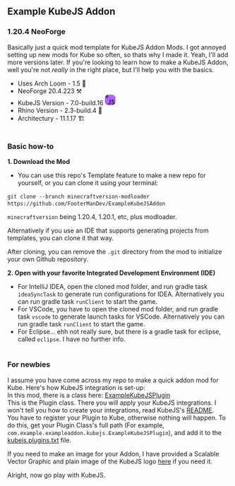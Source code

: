 ## Example KubeJS Addon
### **1.20.4 NeoForge**

Basically just a quick mod template for KubeJS Addon Mods. I got annoyed setting up new mods for Kube so often, so thats why I made it. Yeah, I'll add more versions later.
If you're looking to learn how to make a KubeJS Addon, well you're not *really* in the right place, but I'll help you with the basics.

* Uses Arch Loom - 1.5 🧵️
* NeoForge 20.4.223 ⚒️
* KubeJS Version - 7.0-build.16 ![](https://raw.githubusercontent.com/FooterManDev/footers-assets/main/kjs12.svg "Kjs.svg")
* Rhino Version - 2.3-build.4 🦏️
* Architectury - 11.1.17 🏗️

#
### Basic how-to

**1. Download the Mod**             
* You can use this repo's Template feature to make a new repo for yourself,
or you can clone it using your terminal:    
```
git clone --branch minecraftversion-modloader https://github.com/FooterManDev/ExampleKubeJSAddon
```
`minecraftversion` being 1.20.4, 1.20.1, etc, plus modloader.

Alternatively if you use an IDE that supports generating projects from templates, you can clone it that way.

After cloning, you can remove the `.git` directory from the mod to initialize your own Github repository.

**2. Open with your favorite Integrated Development Environment (IDE)**          
* For IntelliJ IDEA, open the cloned mod folder, and run gradle task `ideaSyncTask` to generate run configurations for IDEA. Alternatively you can run gradle task `runClient` to start the game.
* For VSCode, you have to open the cloned mod folder, and run gradle task `vscode` to generate launch tasks for VSCode. Alternatively you can run gradle task `runClient` to start the game.      
* For Eclipse... ehh not really sure, but there is a gradle task for eclipse, called `eclipse`. I have no further info.

#

### For newbies
I assume you have come across my repo to make a quick addon mod for Kube. Here's how KubeJS integration is set-up:      
In this mod, there is a class here: [ExampleKubeJSPlugin](https://github.com/FooterManDev/ExampleKubeJSAddon/blob/1.20.4-Neo/src/main/java/com/example/exampleaddon/kubejs/ExampleKubeJSPlugin.java)                             
This is the Plugin class. There you will apply your KubeJS integrations. I won't tell you how to create your integrations, read KubeJS's [README](https://github.com/KubeJS-Mods/KubeJS/blob/2004/README.md#creating-a-plugin).             
You have to register your Plugin to Kube, otherwise nothing will happen. To do this, get your Plugin Class's full path (For example, `com.example.exampleaddon.kubejs.ExampleKubeJSPlugin`), and add it to the [kubejs.plugins.txt](https://github.com/FooterManDev/ExampleKubeJSAddon/blob/1.20.4-Neo/src/main/resources/kubejs.plugins.txt) file.

If you need to make an image for your Addon, I have provided a Scalable Vector Graphic and plain image of the KubeJS logo [here](https://github.com/FooterManDev/ExampleKubeJSAddon/tree/1.20.4-Neo/src/main/resources/icons) if you need it.

Alright, now go play with KubeJS.
